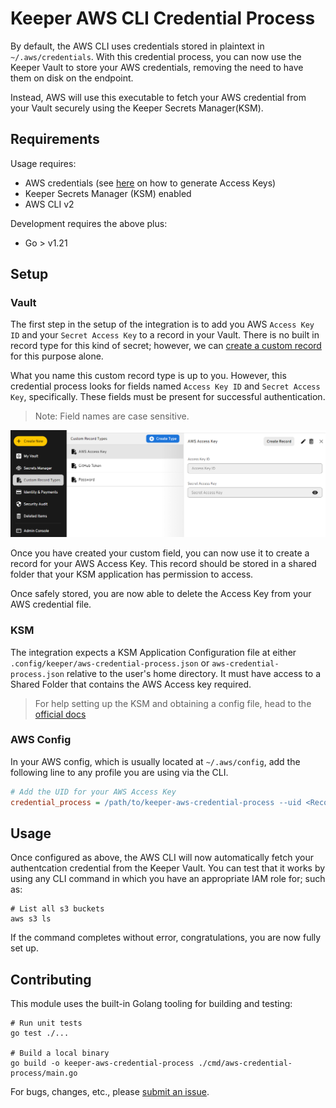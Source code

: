 # Keeper AWS CLI Credential Process

By default, the AWS CLI uses credentials stored in plaintext in `~/.aws/credentials`. With this credential process, you can now use the Keeper Vault to store your AWS credentials, removing the need to have them on disk on the endpoint.

Instead, AWS will use this executable to fetch your AWS credential from your Vault securely using the Keeper Secrets Manager(KSM).

## Requirements

Usage requires:

- AWS credentials (see [here](https://docs.aws.amazon.com/cli/latest/userguide/cli-services-iam-create-creds.html) on how to generate Access Keys)
- Keeper Secrets Manager (KSM) enabled
- AWS CLI v2

Development requires the above plus:

- Go > v1.21

## Setup

### Vault

The first step in the setup of the integration is to add you AWS `Access Key ID` and your `Secret Access Key` to a record in your Vault. There is no built in record type for this kind of secret; however, we can [create a custom record](https://docs.keeper.io/user-guides/record-types#custom-record-types) for this purpose alone. 

What you name this custom record type is up to you. However, this credential process looks for fields named `Access Key ID` and `Secret Access Key`, specifically. These fields must be present for successful authentication.

> Note: Field names are case sensitive. 

![Custom Record of Access Key](assets/custom-record.png)

Once you have created your custom field, you can now use it to create a record for your AWS Access Key. This record should be stored in a shared folder that your KSM application has permission to access.

Once safely stored, you are now able to delete the Access Key from your AWS credential file.

### KSM

The integration expects a KSM Application Configuration file at either `.config/keeper/aws-credential-process.json` or `aws-credential-process.json` relative to the user's home directory. It must have access to a Shared Folder that contains the AWS Access key required.

> For help setting up the KSM and obtaining a config file, head to the [official docs](https://docs.keeper.io/secrets-manager/secrets-manager/quick-start-guide)

### AWS Config

In your AWS config, which is usually located at `~/.aws/config`, add the following line to any profile you are using via the CLI. 

```ini
# Add the UID for your AWS Access Key
credential_process = /path/to/keeper-aws-credential-process --uid <Record UID>
```

## Usage 

Once configured as above, the AWS CLI will now automatically fetch your authentcation credential from the Keeper Vault. You can test that it works by using any CLI command in which you have an appropriate IAM role for; such as:

```shell
# List all s3 buckets
aws s3 ls
```

If the command completes without error, congratulations, you are now fully set up.

## Contributing

This module uses the built-in Golang tooling for building and testing:

```shell
# Run unit tests
go test ./...

# Build a local binary
go build -o keeper-aws-credential-process ./cmd/aws-credential-process/main.go
```

For bugs, changes, etc., please [submit an issue](https://github.com/Keeper-Security/aws-credential-process/issues).